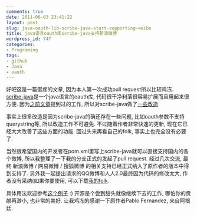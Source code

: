 ```yaml
---
comments: true
date: 2011-06-03 23:41:22
layout: post
slug: java-oauth-lib-scribe-java-start-supporting-weibo
title: java语言oauth库scribe-java支持新浪微博
wordpress_id: 747
categories:
- Programing
tags:
- github
- Java
- oauth
---
```


好吧这是一篇蛋疼的文章, 因为本人第一次成功pull request所以比较鸡冻. [scribe-java](https://github.com/fernandezpablo85/scribe-java)是一个java语言的oauth库, 代码很干净利落很容易扩展而且用起来很方便. 因为[之前文章](/something-about-oauth/)提到过的工作, 所以对scribe-java做了[一些改造](https://github.com/Arthraim/scribe-java).




事实上很多改造是因为scribe-java的确还存在一些问题, 比如oauth参数不支持querystring等, 所以改造工作不可避免. 不过随着作者非常快速的更新, 现在它已经大大改善了这些方面的功能. 回过头来再看自己的folk, 事实上也完全没有必要了.




当然很希望国内的开发者在pom.xml里写上scribe-java就可以直接支持国内的各个微博, 所以我整理了一下我的分支正式的发起了pull request. 经过几次交流, 最终 新浪微博 / 网易微博 / 搜狐微博 的相关支持已经正式纳入了原作者的版本中得到支持了. 另外我一起提出请求的QQ微博和人人2.0最终因为代码的修改太大, 作者没有采纳(如果你要使用, 可以下载[我的folk](https://github.com/Arthraim/scribe-java).




具体用法欢迎参考[这个例子](https://github.com/fernandezpablo85/scribe-java/blob/master/src/test/java/org/scribe/examples/SinaWeiboExample.java) :) 开源是个尝到甜头就像继续下去的工作, 哪怕你的贡献再渺小, 也非常的美好. 让我鸡冻的感谢一下原作者Pablo Fernandez, 来自阿根廷.



